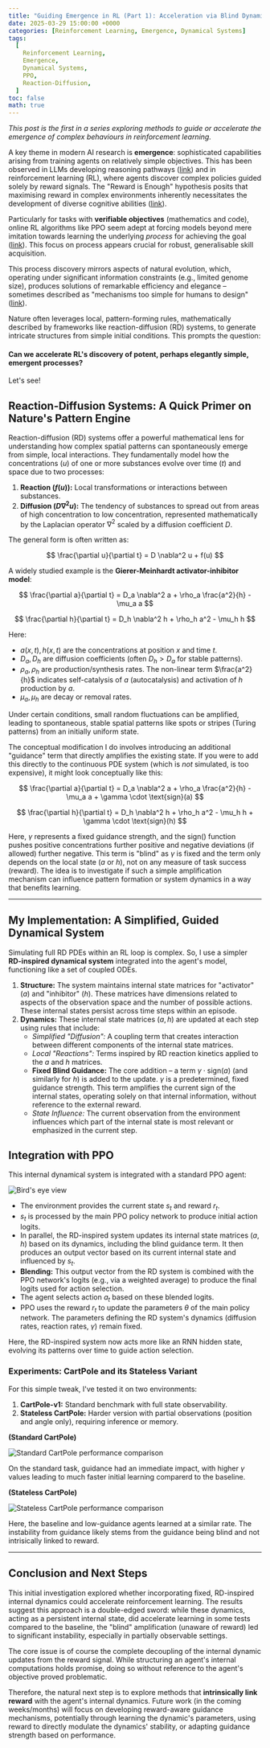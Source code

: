 ```yaml
---
title: "Guiding Emergence in RL (Part 1): Acceleration via Blind Dynamics?"
date: 2025-03-29 15:00:00 +0000
categories: [Reinforcement Learning, Emergence, Dynamical Systems]
tags:
  [
    Reinforcement Learning,
    Emergence,
    Dynamical Systems,
    PPO,
    Reaction-Diffusion,
  ]
toc: false
math: true
---
```


_This post is the first in a series exploring methods to guide or accelerate the emergence of complex behaviours in reinforcement learning._

A key theme in modern AI research is **emergence**: sophisticated capabilities arising from training agents on relatively simple objectives. This has been observed in LLMs developing reasoning pathways ([link](https://transformer-circuits.pub/2025/attribution-graphs/biology.html)) and in reinforcement learning (RL), where agents discover complex policies guided solely by reward signals. The "Reward is Enough" hypothesis posits that maximising reward in complex environments inherently necessitates the development of diverse cognitive abilities ([link](https://www.sciencedirect.com/science/article/pii/S0004370221000862)).

Particularly for tasks with **verifiable objectives** (mathematics and code), online RL algorithms like PPO seem adept at forcing models beyond mere imitation towards learning the underlying _process_ for achieving the goal ([link](https://kalomaze.bearblog.dev/why-does-grpo-work/)). This focus on process appears crucial for robust, generalisable skill acquisition.

This process discovery mirrors aspects of natural evolution, which, operating under significant information constraints (e.g., limited genome size), produces solutions of remarkable efficiency and elegance – sometimes described as "mechanisms too simple for humans to design" ([link](https://www.lesswrong.com/posts/6hDvwJyrwLtxBLHWG/mechanisms-too-simple-for-humans-to-design)).

Nature often leverages local, pattern-forming rules, mathematically described by frameworks like reaction-diffusion (RD) systems, to generate intricate structures from simple initial conditions. This prompts the question:

#### Can we accelerate RL's discovery of potent, perhaps elegantly simple, emergent processes?

Let's see!

## Reaction-Diffusion Systems: A Quick Primer on Nature's Pattern Engine

Reaction-diffusion (RD) systems offer a powerful mathematical lens for understanding how complex spatial patterns can spontaneously emerge from simple, local interactions. They fundamentally model how the concentrations ($u$) of one or more substances evolve over time ($t$) and space due to two processes:

1.  **Reaction ($f(u)$):** Local transformations or interactions between substances.
2.  **Diffusion ($D \nabla^2 u$):** The tendency of substances to spread out from areas of high concentration to low concentration, represented mathematically by the Laplacian operator $\nabla^2$ scaled by a diffusion coefficient $D$.

The general form is often written as:

$$
\frac{\partial u}{\partial t} = D \nabla^2 u + f(u)
$$

A widely studied example is the **Gierer-Meinhardt activator-inhibitor model**:

$$
\frac{\partial a}{\partial t} = D_a \nabla^2 a + \rho_a \frac{a^2}{h} - \mu_a a
$$

$$
\frac{\partial h}{\partial t} = D_h \nabla^2 h + \rho_h a^2 - \mu_h h
$$

Here:

- $a(x,t), h(x,t)$ are the concentrations at position $x$ and time $t$.
- $D_a, D_h$ are diffusion coefficients (often $D_h > D_a$ for stable patterns).
- $\rho_a, \rho_h$ are production/synthesis rates. The non-linear term $\frac{a^2}{h}$ indicates self-catalysis of $a$ (autocatalysis) and activation of $h$ production by $a$.
- $\mu_a, \mu_h$ are decay or removal rates.

Under certain conditions, small random fluctuations can be amplified, leading to spontaneous, stable spatial patterns like spots or stripes (Turing patterns) from an initially uniform state.

The conceptual modification I do involves introducing an additional "guidance" term that directly amplifies the existing state. If you were to add this directly to the continuous PDE system (which is _not_ simulated, is too expensive), it might look conceptually like this:

$$
\frac{\partial a}{\partial t} = D_a \nabla^2 a + \rho_a \frac{a^2}{h} - \mu_a a + \gamma \cdot \text{sign}(a)
$$

$$
\frac{\partial h}{\partial t} = D_h \nabla^2 h + \rho_h a^2 - \mu_h h + \gamma \cdot \text{sign}(h)
$$

Here, $\gamma$ represents a fixed guidance strength, and the $\text{sign}()$ function pushes positive concentrations further positive and negative deviations (if allowed) further negative. This term is "blind" as $\gamma$ is fixed and the term only depends on the local state ($a$ or $h$), not on any measure of task success (reward). The idea is to investigate if such a simple amplification mechanism can influence pattern formation or system dynamics in a way that benefits learning.

---

## My Implementation: A Simplified, Guided Dynamical System

Simulating full RD PDEs within an RL loop is complex. So, I use a simpler **RD-inspired dynamical system** integrated into the agent's model, functioning like a set of coupled ODEs.

1.  **Structure:** The system maintains internal state matrices for "activator" ($a$) and "inhibitor" ($h$). These matrices have dimensions related to aspects of the observation space and the number of possible actions. These internal states persist across time steps within an episode.
2.  **Dynamics:** These internal state matrices ($a, h$) are updated at each step using rules that include:
    - _Simplified "Diffusion":_ A coupling term that creates interaction between different components of the internal state matrices.
    - _Local "Reactions":_ Terms inspired by RD reaction kinetics applied to the $a$ and $h$ matrices.
    - **Fixed Blind Guidance:** The core addition – a term $\gamma \cdot \text{sign}(a)$ (and similarly for $h$) is added to the update. $\gamma$ is a predetermined, fixed guidance strength. This term amplifies the current sign of the internal states, operating solely on that internal information, without reference to the external reward.
    - _State Influence:_ The current observation from the environment influences which part of the internal state is most relevant or emphasized in the current step.

## Integration with PPO

This internal dynamical system is integrated with a standard PPO agent:

![Bird's eye view](/assets/diagram.png)

- The environment provides the current state $s_t$ and reward $r_t$.
- $s_t$ is processed by the main PPO policy network to produce initial action logits.
- In parallel, the RD-inspired system updates its internal state matrices ($a, h$) based on its dynamics, including the blind guidance term. It then produces an output vector based on its current internal state and influenced by $s_t$.
- **Blending:** This output vector from the RD system is combined with the PPO network's logits (e.g., via a weighted average) to produce the final logits used for action selection.
- The agent selects action $a_t$ based on these blended logits.
- PPO uses the reward $r_t$ to update the parameters $\theta$ of the main policy network. The parameters defining the RD system's dynamics (diffusion rates, reaction rates, $\gamma$) remain fixed.

Here, the RD-inspired system now acts more like an RNN hidden state, evolving its patterns over time to guide action selection.

### Experiments: CartPole and its Stateless Variant

For this simple tweak, I've tested it on two environments:

1.  **CartPole-v1:** Standard benchmark with full state observability.
2.  **Stateless CartPole:** Harder version with partial observations (position and angle only), requiring inference or memory.

**(Standard CartPole)**

![Standard CartPole performance comparison](/assets/image.png)

On the standard task, guidance had an immediate impact, with higher $\gamma$ values leading to much faster initial learning comparerd to the baseline.

**(Stateless CartPole)**

![Stateless CartPole performance comparison](/assets/image2.png)

Here, the baseline and low-guidance agents learned at a similar rate. The instability from guidance likely stems from the guidance being blind and not intrisically linked to reward.

---

## Conclusion and Next Steps

This initial investigation explored whether incorporating fixed, RD-inspired internal dynamics could accelerate reinforcement learning. The results suggest this approach is a double-edged sword: while these dynamics, acting as a persistent internal state, did accelerate learning in some tests compared to the baseline, the "blind" amplification (unaware of reward) led to significant instability, especially in partially observable settings.

The core issue is of course the complete decoupling of the internal dynamic updates from the reward signal. While structuring an agent's internal computations holds promise, doing so without reference to the agent's objective proved problematic.

Therefore, the natural next step is to explore methods that **intrinsically link reward** with the agent's internal dynamics. Future work (in the coming weeks/months) will focus on developing reward-aware guidance mechanisms, potentially through learning the dynamic's parameters, using reward to directly modulate the dynamics' stability, or adapting guidance strength based on performance.
